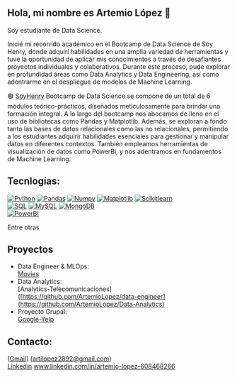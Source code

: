 ## Hola, mi nombre es Artemio López 👋

Soy estudiante de Data Science.

Inicié mi recorrido académico en el Bootcamp de Data Science de Soy Henry, donde adquirí habilidades en una amplia variedad de herramientas y tuve la oportunidad de aplicar mis conocimientos a través de desafiantes proyectos individuales y colaborativos. Durante este proceso, pude explorar en profundidad áreas como Data Analytics y Data Engineering, así como adentrarme en el despliegue de modelos de Machine Learning.

🟢 [SoyHenry](https://www.soyhenry.com/) Bootcamp de Data Science se compone de un total de 6 módulos teórico-prácticos, diseñados meticulosamente para brindar una formación integral.
    A lo largo del bootcamp nos abocamos de lleno en el uso de bibliotecas como Pandas y Matplotlib. Además, se exploran a fondo tanto las bases de datos relacionales como las no relacionales, 
    permitiendo a los estudiantes adquirir habilidades esenciales para gestionar y manipular datos en diferentes contextos. También empleamos herramientas de visualización de datos como PowerBi, y nos adentramos en fundamentos de Machine Learning. 

## Tecnlogías:

[![Python](https://img.shields.io/badge/Python-yellow?style=for-the-badge&logo=python&logoColor=white&labelColor=101010)]()
[![Pandas](https://img.shields.io/badge/Pandas-2C2D72?style=for-the-badge&logo=pandas&logoColor=white&labelColor=101010)]()
[![Numpy](https://img.shields.io/badge/Numpy-777BB4?style=for-the-badge&logo=numpy&logoColor=white&labelColor=101010)]()
[![Matplotlib](https://img.shields.io/badge/Matplotlib-239120?style=for-the-badge&logoColor=white&labelColor=101010)]()
[![Scikitlearn](https://img.shields.io/badge/scikit_learn-F7931E?style=for-the-badge&logo=scikit-learn&logoColor=white&labelColor=101010)]()
</br>
[![SQL](https://img.shields.io/badge/SQL-018bff?style=for-the-badge&logoColor=white&labelColor=101010)]()
[![MySQL](https://img.shields.io/badge/MySQL-4479A1?style=for-the-badge&logo=mysql&logoColor=white&labelColor=101010)]()
[![MongoDB](https://img.shields.io/badge/MongoDB-47A248?style=for-the-badge&logo=mongodb&logoColor=white&labelColor=101010)]()
</br>
[![PowerBI](https://img.shields.io/badge/PowerBI-F2C811?style=for-the-badge&logo=Power%20BI&logoColor=white&labelColor=101010)]()

Entre otras

## Proyectos 
- Data Engineer & MLOps: <br>
  [Movies](https://github.com/ArtemioLopez/data-engineer)
- Data Analytics: <br>
  [Analytics-Telecomunicaciones]([https://github.com/ArtemioLopez/data-engineer](https://github.com/ArtemioLopez/Data-Analytics)
- Proyecto Grupal: <br>
  [Google-Yelp](https://github.com/](https://github.com/ArtemioLopez/final_proyect))

## Contacto:
[[Gmail](https://img.shields.io/badge/Gmail-D14836?style=for-the-badge&logo=gmail&logoColor=white)] (artilopez2892@gmail.com) <br>
[Linkedin](https://img.shields.io/badge/LinkedIn-0077B5?style=for-the-badge&logo=linkedin&logoColor=white) www.linkedin.com/in/artemio-lopez-608468266

  

<!--
**ArtemioLopez/ArtemioLopez** is a ✨ _special_ ✨ repository because its `README.md` (this file) appears on your GitHub profile.

Here are some ideas to get you started:

- 🔭 I’m currently working on ...
- 🌱 I’m currently learning ...
- 👯 I’m looking to collaborate on ...
- 🤔 I’m looking for help with ...
- 💬 Ask me about ...
- 📫 How to reach me: ...
- 😄 Pronouns: ...
- ⚡ Fun fact: ...
-->
